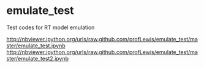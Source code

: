 emulate_test
============

Test codes for RT model emulation

http://nbviewer.ipython.org/urls/raw.github.com/profLewis/emulate_test/master/emulate_test.ipynb
http://nbviewer.ipython.org/urls/raw.github.com/profLewis/emulate_test/master/emulate_test2.ipynb

